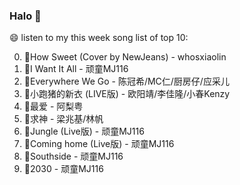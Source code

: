 

### Halo 👋

😄 listen to my this week song list of top 10:

0. 🌈How Sweet (Cover by NewJeans) - whosxiaolin
1. 🌈I Want It All - 顽童MJ116
2. 🌈Everywhere We Go - 陈冠希/MC仁/厨房仔/应采儿
3. 🌈小跑猪的新衣 (LIVE版) - 欧阳靖/李佳隆/小春Kenzy
4. 🌈最爱 - 阿梨粤
5. 🌈求神 - 梁兆基/林帆
6. 🌈Jungle (Live版) - 顽童MJ116
7. 🌈Coming home (Live版) - 顽童MJ116
8. 🌈Southside - 顽童MJ116
9. 🌈2030 - 顽童MJ116

